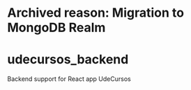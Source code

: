 # Archived reason: Migration to MongoDB Realm


# udecursos_backend
Backend support for React app UdeCursos

